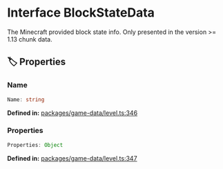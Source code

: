 # Interface BlockStateData

The Minecraft provided block state info. Only presented in the version &gt;= 1.13 chunk data.
## 🏷️ Properties

### Name

```ts
Name: string
```
<p style="font-size: 14px; color: var(--vp-c-text-2)">
<strong>Defined in:</strong> <a href="https://github.com/voxelum/minecraft-launcher-core-node/blob/master/packages/game-data/level.ts#L346" target="_blank" rel="noreferrer">packages/game-data/level.ts:346</a>
</p>


### Properties

```ts
Properties: Object
```
<p style="font-size: 14px; color: var(--vp-c-text-2)">
<strong>Defined in:</strong> <a href="https://github.com/voxelum/minecraft-launcher-core-node/blob/master/packages/game-data/level.ts#L347" target="_blank" rel="noreferrer">packages/game-data/level.ts:347</a>
</p>


